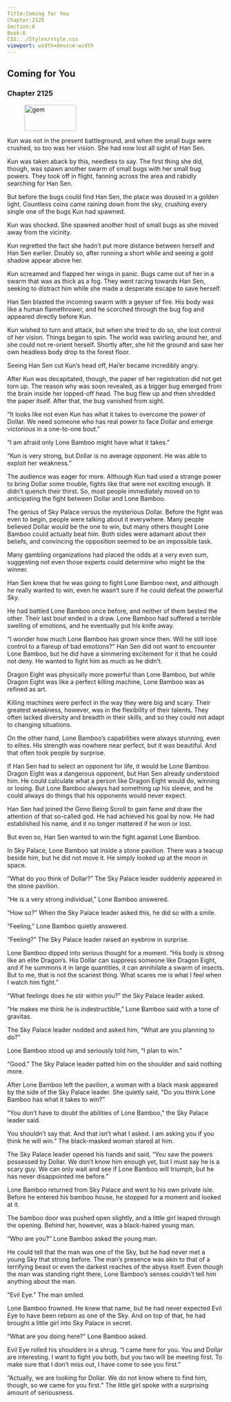 ```yaml
---
Title:Coming for You 
Chapter:2125 
Section:8 
Book:6 
CSS:../Styles/style.css 
viewport: width=device-width
---
```

  
## Coming for You
### Chapter 2125
  
<figure>
	<img src="../Images/gem.gif" alt="gem" id="gem" width="120" height="60" />
</figure>
  

  
Kun was not in the present battleground, and when the small bugs were crushed, so too was her vision. She had now lost all sight of Han Sen.

Kun was taken aback by this, needless to say. The first thing she did, though, was spawn another swarm of small bugs with her small bug powers. They took off in flight, fanning across the area and rabidly searching for Han Sen.

But before the bugs could find Han Sen, the place was doused in a golden light. Countless coins came raining down from the sky, crushing every single one of the bugs Kun had spawned.

Kun was shocked. She spawned another host of small bugs as she moved away from the vicinity.

Kun regretted the fact she hadn’t put more distance between herself and Han Sen earlier. Doubly so, after running a short while and seeing a gold shadow appear above her.

Kun screamed and flapped her wings in panic. Bugs came out of her in a swarm that was as thick as a fog. They went racing towards Han Sen, seeking to distract him while she made a desperate escape to save herself.

Han Sen blasted the incoming swarm with a geyser of fire. His body was like a human flamethrower, and he scorched through the bug fog and appeared directly before Kun.

Kun wished to turn and attack, but when she tried to do so, she lost control of her vision. Things began to spin. The world was swirling around her, and she could not re-orient herself. Shortly after, she hit the ground and saw her own headless body drop to the forest floor.

Seeing Han Sen cut Kun’s head off, Hai’er became incredibly angry.

After Kun was decapitated, though, the paper of her registration did not get torn up. The reason why was soon revealed, as a bigger bug emerged from the brain inside her lopped-off head. The bug flew up and then shredded the paper itself. After that, the bug vanished from sight.

“It looks like not even Kun has what it takes to overcome the power of Dollar. We need someone who has real power to face Dollar and emerge victorious in a one-to-one bout.”

“I am afraid only Lone Bamboo might have what it takes.”

“Kun is very strong, but Dollar is no average opponent. He was able to exploit her weakness.”

The audience was eager for more. Although Kun had used a strange power to bring Dollar some trouble, fights like that were not exciting enough. It didn’t quench their thirst. So, most people immediately moved on to anticipating the fight between Dollar and Lone Bamboo.

The genius of Sky Palace versus the mysterious Dollar. Before the fight was even to begin, people were talking about it everywhere. Many people believed Dollar would be the one to win, but many others thought Lone Bamboo could actually beat him. Both sides were adamant about their beliefs, and convincing the opposition seemed to be an impossible task.

Many gambling organizations had placed the odds at a very even sum, suggesting not even those experts could determine who might be the winner.

Han Sen knew that he was going to fight Lone Bamboo next, and although he really wanted to win, even he wasn’t sure if he could defeat the powerful Sky.

He had battled Lone Bamboo once before, and neither of them bested the other. Their last bout ended in a draw. Lone Bamboo had suffered a terrible swelling of emotions, and he eventually put his knife away.

“I wonder how much Lone Bamboo has grown since then. Will he still lose control to a flareup of bad emotions?” Han Sen did not want to encounter Lone Bamboo, but he did have a simmering excitement for it that he could not deny. He wanted to fight him as much as he didn’t.

Dragon Eight was physically more powerful than Lone Bamboo, but while Dragon Eight was like a perfect killing machine, Lone Bamboo was as refined as art.

Killing machines were perfect in the way they were big and scary. Their greatest weakness, however, was in the flexibility of their talents. They often lacked diversity and breadth in their skills, and so they could not adapt to changing situations.

On the other hand, Lone Bamboo’s capabilities were always stunning, even to elites. His strength was nowhere near perfect, but it was beautiful. And that often took people by surprise.

If Han Sen had to select an opponent for life, it would be Lone Bamboo. Dragon Eight was a dangerous opponent, but Han Sen already understood him. He could calculate what a person like Dragon Eight would do, winning or losing. But Lone Bamboo always had something up his sleeve, and he could always do things that his opponents would never expect.

Han Sen had joined the Geno Being Scroll to gain fame and draw the attention of that so-called god. He had achieved his goal by now. He had established his name, and it no longer mattered if he won or lost.

But even so, Han Sen wanted to win the fight against Lone Bamboo.

In Sky Palace, Lone Bamboo sat inside a stone pavilion. There was a teacup beside him, but he did not move it. He simply looked up at the moon in space.

“What do you think of Dollar?” The Sky Palace leader suddenly appeared in the stone pavilion.

“He is a very strong individual,” Lone Bamboo answered.

“How so?” When the Sky Palace leader asked this, he did so with a smile.

“Feeling,” Lone Bamboo quietly answered.

“Feeling?” The Sky Palace leader raised an eyebrow in surprise.

Lone Bamboo dipped into serious thought for a moment. “His body is strong like an elite Dragon’s. His Dollar can suppress someone like Dragon Eight, and if he summons it in large quantities, it can annihilate a swarm of insects. But to me, that is not the scariest thing. What scares me is what I feel when I watch him fight.”

“What feelings does he stir within you?” the Sky Palace leader asked.

“He makes me think he is indestructible,” Lone Bamboo said with a tone of gravitas.

The Sky Palace leader nodded and asked him, “What are you planning to do?”

Lone Bamboo stood up and seriously told him, “I plan to win.”

“Good.” The Sky Palace leader patted him on the shoulder and said nothing more.

After Lone Bamboo left the pavilion, a woman with a black mask appeared by the side of the Sky Palace leader. She quietly said, “Do you think Lone Bamboo has what it takes to win?”

“You don’t have to doubt the abilities of Lone Bamboo,” the Sky Palace leader said.

You shouldn’t say that. And that isn’t what I asked. I am asking you if you think he will win.” The black-masked woman stared at him.

The Sky Palace leader opened his hands and said, “You saw the powers possessed by Dollar. We don’t know him enough yet, but I must say he is a scary guy. We can only wait and see if Lone Bamboo will triumph, but he has never disappointed me before.”

Lone Bamboo returned from Sky Palace and went to his own private isle. Before he entered his bamboo house, he stopped for a moment and looked at it.

The bamboo door was pushed open slightly, and a little girl leaped through the opening. Behind her, however, was a black-haired young man.

“Who are you?” Lone Bamboo asked the young man.

He could tell that the man was one of the Sky, but he had never met a young Sky that strong before. The man’s presence was akin to that of a terrifying beast or even the darkest reaches of the abyss itself. Even though the man was standing right there, Lone Bamboo’s senses couldn’t tell him anything about the man.

“Evil Eye.” The man smiled.

Lone Bamboo frowned. He knew that name, but he had never expected Evil Eye to have been reborn as one of the Sky. And on top of that, he had brought a little girl into Sky Palace in secret.

“What are you doing here?” Lone Bamboo asked.

Evil Eye rolled his shoulders in a shrug. “I came here for you. You and Dollar are interesting. I want to fight you both, but you two will be meeting first. To make sure that I don’t miss out, I have come to see you first.”

“Actually, we are looking for Dollar. We do not know where to find him, though, so we came for you first.” The little girl spoke with a surprising amount of seriousness.